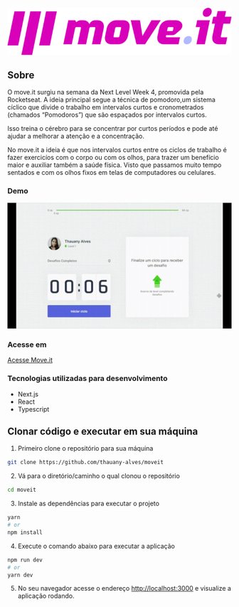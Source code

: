 ![Move.it](/public/logo-full-2.svg)

## Sobre
O move.it surgiu na semana da Next Level Week 4, promovida pela Rocketseat. 
A ideia principal segue a técnica de pomodoro,um sistema cíclico que divide o trabalho em intervalos curtos e cronometrados (chamados “Pomodoros”) que são espaçados por intervalos curtos.   

Isso treina o cérebro para se concentrar por curtos períodos e pode até ajudar a melhorar a atenção e a concentração.  

No move.it a ideia é que nos intervalos curtos entre os ciclos de trabalho é fazer exercicíos com o corpo ou com os olhos, para trazer um benefício maior e auxiliar também a saúde física. Visto que passamos muito tempo sentados e com os olhos fixos em telas de computadores ou celulares.   


### Demo 

![Move.it](/public/move_it.gif)

### Acesse em
[Acesse Move.it](https://moveit-seven-sooty.vercel.app/)

### Tecnologias utilizadas para desenvolvimento
- Next.js
- React
- Typescript

## Clonar código e executar em sua máquina

1. Primeiro clone o repositório para sua máquina
```bash
git clone https://github.com/thauany-alves/moveit
```

2. Vá para o diretório/caminho o qual clonou o repositório
```bash
cd moveit
```

3. Instale as dependências para executar o projeto
```bash
yarn
# or
npm install
```
4. Execute o comando abaixo para executar a aplicação 
```bash
npm run dev
# or
yarn dev
```
5. No seu navegador acesse o endereço [http://localhost:3000](http://localhost:3000) e visualize a aplicação rodando.




